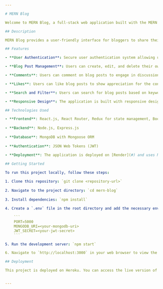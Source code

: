 ```yaml
---

# MERN Blog

Welcome to MERN Blog, a full-stack web application built with the MERN (MongoDB, Express.js, React.js, Node.js) stack. This platform allows users to read, create, edit, and delete blog posts.

## Description

MERN Blog provides a user-friendly interface for bloggers to share their thoughts, experiences, and expertise through written content. Users can sign up for an account, create and publish their own blog posts, as well as interact with other users' posts through comments and likes.

## Features

- **User Authentication**: Secure user authentication system allowing users to sign up, log in, and log out securely. Passwords are hashed and stored securely in the database.

- **Blog Post Management**: Users can create, edit, and delete their own blog posts. Each blog post can have a title, content, tags, and a featured image.

- **Comments**: Users can comment on blog posts to engage in discussions and provide feedback.

- **Likes**: Users can like blog posts to show appreciation for the content.

- **Search and Filter**: Users can search for blog posts based on keywords, tags, or authors. Posts can also be filtered by category or date.

- **Responsive Design**: The application is built with responsive design principles, ensuring a seamless experience across devices.

## Technologies Used

- **Frontend**: React.js, React Router, Redux for state management, Bootstrap for styling
  
- **Backend**: Node.js, Express.js
  
- **Database**: MongoDB with Mongoose ORM
  
- **Authentication**: JSON Web Tokens (JWT)
  
- **Deployment**: The application is deployed on [Render](#) and uses MongoDB Atlas for database hosting.

## Getting Started

To run this project locally, follow these steps:

1. Clone this repository: `git clone <repository-url>`
  
2. Navigate to the project directory: `cd mern-blog`
  
3. Install dependencies: `npm install`
  
4. Create a `.env` file in the root directory and add the necessary environment variables:

    ```
    PORT=5000
    MONGODB_URI=<your-mongodb-uri>
    JWT_SECRET=<your-jwt-secret>
    ```

5. Run the development server: `npm start`

6. Navigate to `http://localhost:3000` in your web browser to view the application.

## Deployment

This project is deployed on Heroku. You can access the live version of the application [here](#).


---
```

